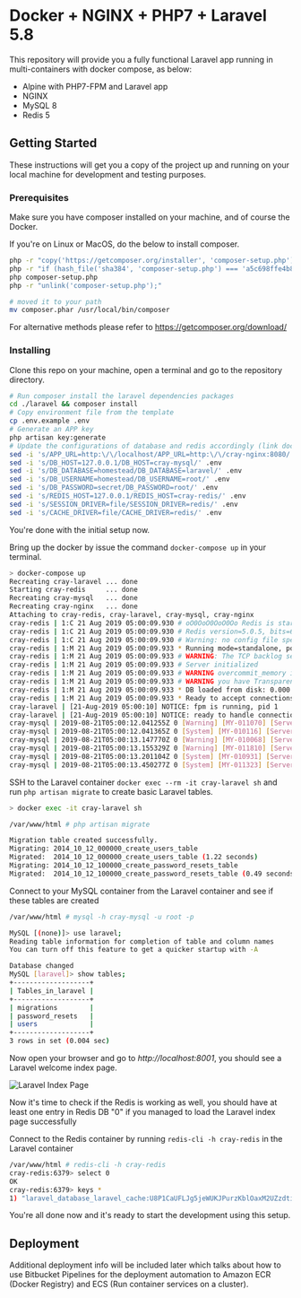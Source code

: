 # Docker + NGINX + PHP7 + Laravel 5.8

This repository will provide you a fully functional Laravel app running in multi-containers with docker compose, as below:

- Alpine with PHP7-FPM and Laravel app
- NGINX
- MySQL 8
- Redis 5

## Getting Started

These instructions will get you a copy of the project up and running on your local machine for development and testing purposes.

### Prerequisites

Make sure you have composer installed on your machine, and of course the Docker.

If you're on Linux or MacOS, do the below to install composer.

```bash
php -r "copy('https://getcomposer.org/installer', 'composer-setup.php');"
php -r "if (hash_file('sha384', 'composer-setup.php') === 'a5c698ffe4b8e849a443b120cd5ba38043260d5c4023dbf93e1558871f1f07f58274fc6f4c93bcfd858c6bd0775cd8d1') { echo 'Installer verified'; } else { echo 'Installer corrupt'; unlink('composer-setup.php'); } echo PHP_EOL;"
php composer-setup.php
php -r "unlink('composer-setup.php');"

# moved it to your path
mv composer.phar /usr/local/bin/composer
```

For alternative methods please refer to https://getcomposer.org/download/

### Installing

Clone this repo on your machine, open a terminal and go to the repository directory.

```bash
# Run composer install the laravel dependencies packages
cd ./laravel && composer install
# Copy environment file from the template
cp .env.example .env
# Generate an APP key
php artisan key:generate
# Update the configurations of database and redis accordingly (link docker services)
sed -i 's/APP_URL=http:\/\/localhost/APP_URL=http:\/\/cray-nginx:8080/' .env
sed -i 's/DB_HOST=127.0.0.1/DB_HOST=cray-mysql/' .env
sed -i 's/DB_DATABASE=homestead/DB_DATABASE=laravel/' .env
sed -i 's/DB_USERNAME=homestead/DB_USERNAME=root/' .env
sed -i 's/DB_PASSWORD=secret/DB_PASSWORD=root/' .env
sed -i 's/REDIS_HOST=127.0.0.1/REDIS_HOST=cray-redis/' .env
sed -i 's/SESSION_DRIVER=file/SESSION_DRIVER=redis/' .env
sed -i 's/CACHE_DRIVER=file/CACHE_DRIVER=redis/' .env
```

You're done with the initial setup now.

Bring up the docker by issue the command `docker-compose up` in your terminal.

```bash
> docker-compose up
Recreating cray-laravel ... done
Starting cray-redis     ... done
Recreating cray-mysql   ... done
Recreating cray-nginx   ... done
Attaching to cray-redis, cray-laravel, cray-mysql, cray-nginx
cray-redis | 1:C 21 Aug 2019 05:00:09.930 # oO0OoO0OoO0Oo Redis is starting oO0OoO0OoO0Oo
cray-redis | 1:C 21 Aug 2019 05:00:09.930 # Redis version=5.0.5, bits=64, commit=00000000, modified=0, pid=1, just started
cray-redis | 1:C 21 Aug 2019 05:00:09.930 # Warning: no config file specified, using the default config. In order to specify a config file use redis-server /path/to/redis.conf
cray-redis | 1:M 21 Aug 2019 05:00:09.933 * Running mode=standalone, port=6379.
cray-redis | 1:M 21 Aug 2019 05:00:09.933 # WARNING: The TCP backlog setting of 511 cannot be enforced because /proc/sys/net/core/somaxconn is set to the lower value of 128.
cray-redis | 1:M 21 Aug 2019 05:00:09.933 # Server initialized
cray-redis | 1:M 21 Aug 2019 05:00:09.933 # WARNING overcommit_memory is set to 0! Background save may fail under low memory condition. To fix this issue add 'vm.overcommit_memory = 1' to /etc/sysctl.conf and then reboot or run the command 'sysctl vm.overcommit_memory=1' for this to take effect.
cray-redis | 1:M 21 Aug 2019 05:00:09.933 # WARNING you have Transparent Huge Pages (THP) support enabled in your kernel. This will create latency and memory usage issues with Redis. To fix this issue run the command 'echo never > /sys/kernel/mm/transparent_hugepage/enabled' as root, and add it to your /etc/rc.local in order to retain the setting after a reboot. Redis must be restarted after THP is disabled.
cray-redis | 1:M 21 Aug 2019 05:00:09.933 * DB loaded from disk: 0.000 seconds
cray-redis | 1:M 21 Aug 2019 05:00:09.933 * Ready to accept connections
cray-laravel | [21-Aug-2019 05:00:10] NOTICE: fpm is running, pid 1
cray-laravel | [21-Aug-2019 05:00:10] NOTICE: ready to handle connections
cray-mysql | 2019-08-21T05:00:12.041255Z 0 [Warning] [MY-011070] [Server] 'Disabling symbolic links using --skip-symbolic-links (or equivalent) is the default. Consider not using this option as it' is deprecated and will be removed in a future release.
cray-mysql | 2019-08-21T05:00:12.041365Z 0 [System] [MY-010116] [Server] /usr/sbin/mysqld (mysqld 8.0.17) starting as process 1
cray-mysql | 2019-08-21T05:00:13.147770Z 0 [Warning] [MY-010068] [Server] CA certificate ca.pem is self signed.
cray-mysql | 2019-08-21T05:00:13.155329Z 0 [Warning] [MY-011810] [Server] Insecure configuration for --pid-file: Location '/var/run/mysqld' in the path is accessible to all OS users. Consider choosing a different directory.
cray-mysql | 2019-08-21T05:00:13.201104Z 0 [System] [MY-010931] [Server] /usr/sbin/mysqld: ready for connections. Version: '8.0.17'  socket: '/var/run/mysqld/mysqld.sock'  port: 3306  MySQL Community Server - GPL.
cray-mysql | 2019-08-21T05:00:13.450277Z 0 [System] [MY-011323] [Server] X Plugin ready for connections. Socket: '/var/run/mysqld/mysqlx.sock' bind-address: '::' port: 33060
```

SSH to the Laravel container `docker exec --rm -it cray-laravel sh` and run `php artisan migrate` to create basic Laravel tables.

```bash
> docker exec -it cray-laravel sh

/var/www/html # php artisan migrate

Migration table created successfully.
Migrating: 2014_10_12_000000_create_users_table
Migrated:  2014_10_12_000000_create_users_table (1.22 seconds)
Migrating: 2014_10_12_100000_create_password_resets_table
Migrated:  2014_10_12_100000_create_password_resets_table (0.49 seconds)
```

Connect to your MySQL container from the Laravel container and see if these tables are created

```bash
/var/www/html # mysql -h cray-mysql -u root -p

MySQL [(none)]> use laravel;
Reading table information for completion of table and column names
You can turn off this feature to get a quicker startup with -A

Database changed
MySQL [laravel]> show tables;
+-------------------+
| Tables_in_laravel |
+-------------------+
| migrations        |
| password_resets   |
| users             |
+-------------------+
3 rows in set (0.004 sec)
```

Now open your browser and go to _http://localhost:8001_, you should see a Laravel welcome index page.

![Laravel Index Page](https://i.imgur.com/zpM0Qhq.png "Laravel Index Page")

Now it's time to check if the Redis is working as well, you should have at least one entry in Redis DB "0" if you managed to load the Laravel index page successfully

Connect to the Redis container by running `redis-cli -h cray-redis` in the Laravel container

```bash
/var/www/html # redis-cli -h cray-redis
cray-redis:6379> select 0
OK
cray-redis:6379> keys *
1) "laravel_database_laravel_cache:U8P1CaUFLJg5jeWUKJPurzKblOaxM2UZzdtiL2BV"
```

You're all done now and it's ready to start the development using this setup.

## Deployment

Additional deployment info will be included later which talks about how to use Bitbucket Pipelines for the deployment automation to Amazon ECR (Docker Registry) and ECS (Run container services on a cluster).

